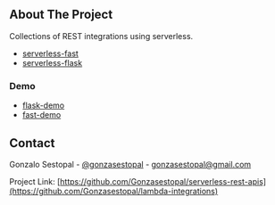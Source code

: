 <!-- ABOUT THE PROJECT -->
## About The Project

Collections of REST integrations using serverless.

- [serverless-fast](/serverless-fast/)
- [serverless-flask](/serverless-flask/)


### Demo

- [flask-demo](https://hsdmx3gm9l.execute-api.us-east-1.amazonaws.com/dev/quote)
- [fast-demo](https://5qadhsmcme.execute-api.us-east-1.amazonaws.com/dev/docs)

<!-- CONTACT -->
## Contact

Gonzalo Sestopal - [@gonzasestopal](https://www.linkedin.com/in/gonzasestopal/) - gonzasestopal@gmail.com

Project Link: [https://github.com/Gonzasestopal/serverless-rest-apis](https://github.com/Gonzasestopal/lambda-integrations)
